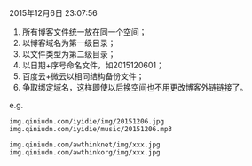 2015年12月6日 23:07:56

1. 所有博客文件统一放在同一个空间；
2. 以博客域名为第一级目录；
3. 以文件类型为第二级目录；
4. 以日期+序号命名文件，如2015120601；
4. 百度云+微云以相同结构备份文件；
4. 争取绑定域名，这样即使以后换空间也不用更改博客外链链接了。

e.g.

    img.qiniudn.com/iyidie/img/20151206.jpg
    img.qiniudn.com/iyidie/music/20151206.mp3

    img.qiniudn.com/awthinknet/img/xxx.jpg
    img.qiniudn.com/awthinkorg/img/xxx.jpg

